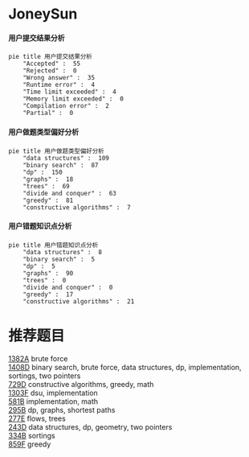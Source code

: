 # JoneySun

<!-- tabs:start -->



#### **用户提交结果分析**

```mermaid
pie title 用户提交结果分析
    "Accepted" :  55
    "Rejected" :  0
    "Wrong answer" :  35
    "Runtime error" :  4
    "Time limit exceeded" :  4
    "Memory limit exceeded" :  0
    "Compilation error" :  2
    "Partial" :  0
```

#### **用户做题类型偏好分析**

```mermaid
pie title 用户做题类型偏好分析
    "data structures" :  109
    "binary search" :  87
    "dp" :  150
    "graphs" :  18
    "trees" :  69
    "divide and conquer" :  63
    "greedy" :  81
    "constructive algorithms" :  7
```
#### **用户错题知识点分析**

```mermaid
pie title 用户错题知识点分析
    "data structures" :  8
    "binary search" :  5
    "dp" :  5
    "graphs" :  90
    "trees" :  0
    "divide and conquer" :  0
    "greedy" :  17
    "constructive algorithms" :  21
```



<!-- tabs:end -->
# 推荐题目
[1382A](https://codeforces.com/contest/1382/problem/A)		brute force		  
[1408D](https://codeforces.com/contest/1408/problem/D)		binary search,
                        brute force,
                        data structures,
                        dp,
                        implementation,
                        sortings,
                        two pointers		  
[729D](https://codeforces.com/contest/729/problem/D)		constructive algorithms,
                        greedy,
                        math		  
[1303F](https://codeforces.com/contest/1303/problem/F)		dsu,
                        implementation		  
[581B](https://codeforces.com/contest/581/problem/B)		implementation,
                        math		  
[295B](https://codeforces.com/contest/295/problem/B)		dp,
                        graphs,
                        shortest paths		  
[277E](https://codeforces.com/contest/277/problem/E)		flows,
                        trees		  
[243D](https://codeforces.com/contest/243/problem/D)		data structures,
                        dp,
                        geometry,
                        two pointers		  
[334B](https://codeforces.com/contest/334/problem/B)		sortings		  
[859F](https://codeforces.com/contest/859/problem/F)		greedy		  
